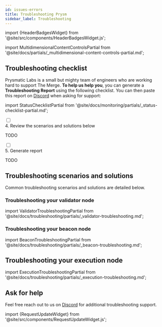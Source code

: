 ```yaml
---
id: issues-errors
title: Troubleshooting Prysm
sidebar_label: Troubleshooting
---
```


import {HeaderBadgesWidget} from '@site/src/components/HeaderBadgesWidget.js';

<HeaderBadgesWidget commaDelimitedContributors="Nishant,Mick" />

import MultidimensionalContentControlsPartial from '@site/docs/partials/_multidimensional-content-controls-partial.md';

<MultidimensionalContentControlsPartial />

## Troubleshooting checklist

Prysmatic Labs is a small but mighty team of engineers who are working hard to support The Merge. **To help us help you**, you can generate a **Troubleshooting Report** using the following checklist. You can then paste this report on [Discord](https://discord.gg/prysmaticlabs) when asking for support:

import StatusChecklistPartial from '@site/docs/monitoring/partials/_status-checklist-partial.md';

<StatusChecklistPartial />

<div class='checklist'>
    <div class='task'>
        <div class='input-container'><input id="tc-2" type='checkbox'/><span class='done'></span></div>
        <div class='guidance-container'>
            <label for="tc-2">4. Review the scenarios and solutions below</label>
            <p>TODO</p>
        </div>
    </div>
    <div class='task'>
        <div class='input-container'><input id="tc-2" type='checkbox'/><span class='done'></span></div>
        <div class='guidance-container'>
            <label for="tc-2">5. Generate report</label>
            <p>TODO</p>
        </div>
    </div>
</div>


## Troubleshooting scenarios and solutions

Common troubleshooting scenarios and solutions are detailed below. 

### Troubleshooting your validator node

import ValidatorTroubleshootingPartial from '@site/docs/troubleshooting/partials/_validator-troubleshooting.md';

<ValidatorTroubleshootingPartial />


### Troubleshooting your beacon node

import BeaconTroubleshootingPartial from '@site/docs/troubleshooting/partials/_beacon-troubleshooting.md';

<BeaconTroubleshootingPartial />


## Troubleshooting your execution node

import ExecutionTroubleshootingPartial from '@site/docs/troubleshooting/partials/_execution-troubleshooting.md';

<ExecutionTroubleshootingPartial />

## Ask for help

Feel free reach out to us on [Discord](https://discord.gg/prysmaticlabs) for additional troubleshooting support. 


import {RequestUpdateWidget} from '@site/src/components/RequestUpdateWidget.js';

<RequestUpdateWidget />